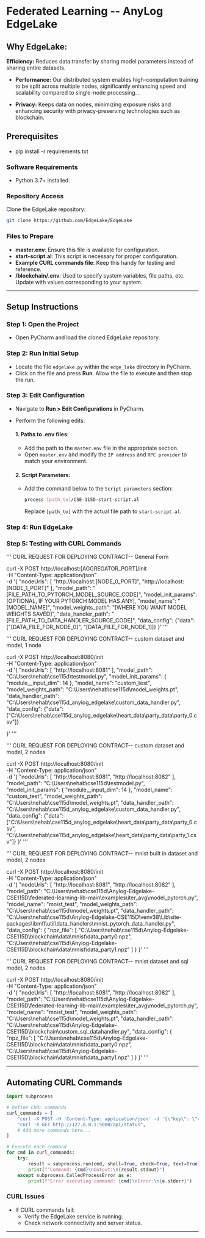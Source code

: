 # Federated Learning -- AnyLog EdgeLake

<!-- To Do

- Need to add different commands for Mac & Windows
  -->

## Why EdgeLake:

 **Efficiency:**  Reduces data transfer by sharing model parameters instead of sharing entire datasets.

- **Performance:** Our distributed system enables high-computation training to be split across multiple nodes, significantly enhancing speed and scalability compared to single-node processing. .

- **Privacy:** Keeps data on nodes, minimizing exposure risks and enhancing security with privacy-preserving technologies such as blockchain.


## Prerequisites
<!-- we need specifiy more stuff here -->
- pip install -r requirements.txt
### Software Requirements
- Python 3.7+ installed.

### Repository Access
Clone the EdgeLake repository:
```bash
git clone https://github.com/EdgeLake/EdgeLake
```

### Files to Prepare
<!-- TODO: could prepare one and have users just update keys or write a script for this-->
- **master.env**: Ensure this file is available for configuration.                   
- **start-script.al**: This script is necessary for proper configuration.  
- **Example CURL commands file**: Keep this handy for testing and reference.
- **/blockchain/.env**: Used to specify system variables, file paths, etc. Update with values corresponding to your system.

---
<!-- I don't think we should do py charm -->
## Setup Instructions

### Step 1: Open the Project
- Open PyCharm and load the cloned EdgeLake repository.

### Step 2: Run Initial Setup
- Locate the file `edgelake.py` within the `edge_lake` directory in PyCharm.
- Click on the file and press **Run**. Allow the file to execute and then stop the run.

### Step 3: Edit Configuration
- Navigate to **Run > Edit Configurations** in PyCharm.
- Perform the following edits:
  
  #### 1. Paths to .env files:
  - Add the path to the `master.env` file in the appropriate section.
  - Open `master.env` and modify the `IP address` and `RPC provider` to match your environment.

  #### 2. Script Parameters:
  - Add the command below to the `Script parameters` section:
    ```bash
    process [path_to]/CSE-115D-start-script.al
    ```
    Replace `[path_to]` with the actual file path to `start-script.al`.

### Step 4: Run EdgeLake


### Step 5: Testing with CURL Commands
<!-- Example curl commands here -->

'''
CURL REQUEST FOR DEPLOYING CONTRACT-- General Form

curl -X POST http://localhost:[AGGREGATOR_PORT]/init \
-H "Content-Type: application/json" \
-d '{
  "nodeUrls": [
    "http://localhost:[NODE_0_PORT]",
    "http://localhost:[NODE_1_PORT]"
  ],
  "model_path": "[FILE_PATH_TO_PYTORCH_MODEL_SOURCE_CODE]",
  "model_init_params": [OPTIONAL, IF YOUR PYTORCH MODEL HAS ANY],
  "model_name": "[MODEL_NAME]",
  "model_weights_path": "[WHERE YOU WANT MODEL WEIGHTS SAVED]",
  "data_handler_path": "[FILE_PATH_TO_DATA_HANDLER_SOURCE_CODE]",
  "data_config": {"data": ["[DATA_FILE_FOR_NODE_0]",
                           "[DATA_FILE_FOR_NODE_1]]}
}'
'''


'''
CURL REQUEST FOR DEPLOYING CONTRACT-- custom dataset and model, 1 node 

curl -X POST http://localhost:8080/init \
-H "Content-Type: application/json" \
-d '{
  "nodeUrls": [
    "http://localhost:8081"
  ],
  "model_path": "C:\\Users\\nehab\\cse115d\\testmodel.py",
  "model_init_params": { "module__input_dim": 14 },
  "model_name": "custom_test",
  "model_weights_path": "C:\\Users\\nehab\\cse115d\\model_weights.pt",
  "data_handler_path": "C:\\Users\\nehab\\cse115d_anylog_edgelake\\custom_data_handler.py",
  "data_config": {"data": ["C:\\Users\\nehab\\cse115d_anylog_edgelake\\heart_data\\party_data\\party_0.csv"]}

}'
'''

'''
CURL REQUEST FOR DEPLOYING CONTRACT-- custom dataset and model, 2 nodes

curl -X POST http://localhost:8080/init \
-H "Content-Type: application/json" \
-d '{
  "nodeUrls": [
    "http://localhost:8081",
    "http://localhost:8082"
  ],
  "model_path": "C:\\Users\\nehab\\cse115d\\testmodel.py",
  "model_init_params": { "module__input_dim": 14 },
  "model_name": "custom_test",
  "model_weights_path": "C:\\Users\\nehab\\cse115d\\model_weights.pt",
  "data_handler_path": "C:\\Users\\nehab\\cse115d_anylog_edgelake\\custom_data_handler.py",
  "data_config": {"data": ["C:\\Users\\nehab\\cse115d_anylog_edgelake\\heart_data\\party_data\\party_0.csv",
                           "C:\\Users\\nehab\\cse115d_anylog_edgelake\\heart_data\\party_data\\party_1.csv"]}
}'
'''

'''
CURL REQUEST FOR DEPLOYING CONTRACT-- mnist built in dataset and model, 2 nodes

curl -X POST http://localhost:8080/init \
-H "Content-Type: application/json" \
-d '{
  "nodeUrls": [
    "http://localhost:8081",
    "http://localhost:8082"
  ],
  "model_path": "C:\\Users\\nehab\\cse115d\\Anylog-Edgelake-CSE115D\\federated-learning-lib-main\\examples\\iter_avg\\model_pytorch.py",
  "model_name": "mnist_test",
  "model_weights_path": "C:\\Users\\nehab\\cse115d\\model_weights.pt",
  "data_handler_path": "C:\\Users\\nehab\\cse115d\\Anylog-Edgelake-CSE115D\\venv38\\Lib\\site-packages\\ibmfl\\util\\data_handlers\\mnist_pytorch_data_handler.py",
  "data_config": {
    "npz_file": [
      "C:\\Users\\nehab\\cse115d\\Anylog-Edgelake-CSE115D\\blockchain\\data\\mnist\\data_party0.npz",
      "C:\\Users\\nehab\\cse115d\\Anylog-Edgelake-CSE115D\\blockchain\\data\\mnist\\data_party1.npz"
    ]
  }
}'
'''

'''
CURL REQUEST FOR DEPLOYING CONTRACT-- mnist dataset and sql model, 2 nodes

curl -X POST http://localhost:8080/init \
-H "Content-Type: application/json" \
-d '{
  "nodeUrls": [
    "http://localhost:8081",
    "http://localhost:8082"
  ],
  "model_path": "C:\\Users\\nehab\\cse115d\\Anylog-Edgelake-CSE115D\\federated-learning-lib-main\\examples\\iter_avg\\model_pytorch.py",
  "model_name": "mnist_test",
  "model_weights_path": "C:\\Users\\nehab\\cse115d\\model_weights.pt",
  "data_handler_path": "C:\\Users\\nehab\\cse115d\\Anylog-Edgelake-CSE115D\\blockchain\\custom_sql_datahandler.py",
  "data_config": {
    "npz_file": [
      "C:\\Users\\nehab\\cse115d\\Anylog-Edgelake-CSE115D\\blockchain\\data\\mnist\\data_party0.npz",
      "C:\\Users\\nehab\\cse115d\\Anylog-Edgelake-CSE115D\\blockchain\\data\\mnist\\data_party1.npz"
    ]
  }
}'
'''

---

## Automating CURL Commands
<!-- write a script at the end when all the code is ready -->

```python
import subprocess

# Define CURL commands
curl_commands = [
    "curl -X POST -H 'Content-Type: application/json' -d '{\"key\": \"value\"}' http://127.0.0.1:5000/api",
    "curl -X GET http://127.0.0.1:5000/api/status",
    # Add more commands here...
]

# Execute each command
for cmd in curl_commands:
    try:
        result = subprocess.run(cmd, shell=True, check=True, text=True, stdout=subprocess.PIPE, stderr=subprocess.PIPE)
        print(f"Command: {cmd}\nOutput:\n{result.stdout}")
    except subprocess.CalledProcessError as e:
        print(f"Error executing command: {cmd}\nError:\n{e.stderr}")
```

<!-- ### Instructions for Script



---

## Troubleshooting

### CLI Issues -->


### CURL Issues
- If CURL commands fail:
  - Verify the EdgeLake service is running.
  - Check network connectivity and server status.

---
